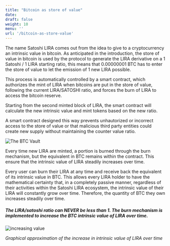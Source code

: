 ```yaml
---
title: "Bitcoin as store of value"
date:
draft: false
weight: 10
menu: ''
url: '/bitcoin-as-store-value'
---
```


The name Satoshi LIRA comes out from the idea to give to a cryptocurrency an intrinsic value in bitcoin.
As anticipated in the introduction, the store of value in bitcoin is used by the protocol to generate the LIRA derivative on a 1 Satoshi / 1 LIRA starting ratio, this means that 0.00000001 BTC has to enter the store of value to let the emission of 1 new LIRA possible.

This process is automatically controlled by a smart contract, which authorizes the mint of LIRA when bitcoins are put in the store of value, following the current LIRA/SATOSHI ratio, and forces the burn of LIRA to access the bitcoin reserve. 

Starting from the second minted block of LIRA, the smart contract will calculate the new intrinsic value and mint tokens based on the new ratio.



A smart contract designed this way prevents unhautorized or incorrect access to the store of value or that malicious third party entities could create new supply without maintaining the counter value ratio.

![The BTC Vault](/images/thebtcvaultfinale.png)




Every time new LIRA are minted, a portion is burned through the burn mechanism, but the equivalent in BTC remains within the contract. This ensure that the intrinsic value of LIRA steadily increases over time.


Every user can burn their LIRA at any time and receive back the equivalent of its intrinsic value in BTC.
This allows every LIRA holder to have the mathematical certainty that, in a completely passive manner, regardless of their activities within the Satoshi LIRA ecosystem, the intrinsic value of their LIRA will constantly grow over time. Therefore, the quantity of BTC they own increases steadily over time.





<h5>The LIRA/satoshi ratio can NEVER be less than 1. The burn mechanism is implemented to increase the BTC intrinsic value of LIRA over time.</h5>


![increasing value](/images/reth_rate.15a0870a.png)

*Graphical approximation of the increase in intrinsic value of LIRA over time*